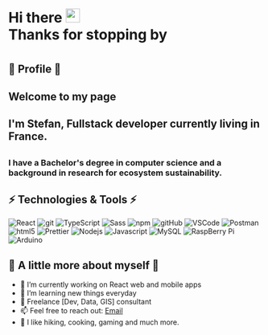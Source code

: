 <h1>Hi there <img src="https://media.giphy.com/media/hvRJCLFzcasrR4ia7z/giphy.gif" width="28"> <br>
Thanks for stopping by <h1/>

## 🌟 Profile 🌟

<h2> Welcome to my page <h2/> 
<h2> I'm Stefan, Fullstack developer currently living in France.<h2/> 
<h3> I have a Bachelor's degree in computer science and a  background in research for ecosystem sustainability.<h3/>

## ⚡ Technologies & Tools ⚡

<p>
<img alt="React" src="https://img.shields.io/badge/-React-45b8d8?style=flat-square&logo=react&logoColor=white" />

<img alt="git" src="https://img.shields.io/badge/-Git-F05032?style=flat-square&logo=git&logoColor=white" />

<img alt="TypeScript" src="https://img.shields.io/badge/-TypeScript-007ACC?style=flat-square&logo=typescript&logoColor=white" />

<img alt="Sass" src="https://img.shields.io/badge/-Sass-CC6699?style=flat-square&logo=sass&logoColor=white" />

<img alt="npm" src="https://img.shields.io/badge/-NPM-CB3837?style=flat-square&logo=npm&logoColor=white" />

<img alt="gitHub" src="https://img.shields.io/badge/-GitHub-181717?style=flat-square&logo=github" />

<img alt="VSCode" src="https://img.shields.io/badge/-VS%20Code-007ACC?style=flat-square&logo=visual-studio-code" />

<img alt="Postman" src="https://img.shields.io/badge/Postman-black?style=flat-square&logo=postman"/>

<img alt="html5" src="https://img.shields.io/badge/-HTML5-E34F26?style=flat-square&logo=html5&logoColor=white" />

<img alt="Prettier" src="https://img.shields.io/badge/-Prettier-F7B93E?style=flat-square&logo=prettier&logoColor=white" />

<img alt="Nodejs" src="https://img.shields.io/badge/-Nodejs-43853d?style=flat-square&logo=Node.js&logoColor=white" />

<img alt="Javascript" src="https://img.shields.io/badge/-JavaScript-black?style=flat-square&logo=javascript"/>

<img alt="MySQL" src="https://img.shields.io/badge/-MySQL-black?style=flat-square&logo=mysql"/>

<img alt="RaspBerry Pi" src="https://img.shields.io/badge/-Raspberry%20Pi-C51A4A?style=flat-square&logo=Raspberry-Pi"/>

<img alt="Arduino" src="https://img.shields.io/badge/Arduino-black?style=flat-square&logo=arduino" />

</p>

## 🚀 A little more about myself 🚀

- 🔭 I’m currently working on React web and mobile apps
- 🎁 I’m learning new things everyday
- 💾 Freelance [Dev, Data, GIS] consultant
- 📫 Feel free to reach out: <a href="mailto:stefan.kolpacoff@gmail.com" subject="Hello from GitHub">Email<a/>
- 💚 I like hiking, cooking, gaming and much more.
